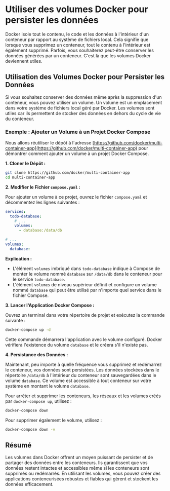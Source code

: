 # Utiliser des volumes Docker pour persister les données

Docker isole tout le contenu, le code et les données à l'intérieur d'un
conteneur par rapport au système de fichiers local. Cela signifie que lorsque
vous supprimez un conteneur, tout le contenu à l'intérieur est également
supprimé. Parfois, vous souhaiterez peut-être conserver les données générées par
un conteneur. C'est là que les volumes Docker deviennent utiles.

## Utilisation des Volumes Docker pour Persister les Données

Si vous souhaitez conserver des données même après la suppression d'un
conteneur, vous pouvez utiliser un volume. Un volume est un emplacement dans
votre système de fichiers local géré par Docker. Les volumes sont utiles car ils
permettent de stocker des données en dehors du cycle de vie du conteneur.

### Exemple : Ajouter un Volume à un Projet Docker Compose

Nous allons réutiliser le dépôt à l'adresse
[https://github.com/docker/multi-container-app](https://github.com/docker/multi-container-app)
pour démontrer comment ajouter un volume à un projet Docker Compose.

**1. Cloner le Dépôt :**

```bash
git clone https://github.com/docker/multi-container-app
cd multi-container-app
```

**2. Modifier le Fichier `compose.yaml` :**

Pour ajouter un volume à ce projet, ouvrez le fichier `compose.yaml` et
décommentez les lignes suivantes :

```yaml
services:
  todo-database:
    # ...
    volumes:
      - database:/data/db

# ...
volumes:
  database:
```

**Explication :**

- L'élément `volumes` imbriqué dans `todo-database` indique à Compose de monter
  le volume nommé `database` sur `/data/db` dans le conteneur pour le service
  `todo-database`.
- L'élément `volumes` de niveau supérieur définit et configure un volume nommé
  `database` qui peut être utilisé par n'importe quel service dans le fichier
  Compose.

**3. Lancer l'Application Docker Compose :**

Ouvrez un terminal dans votre répertoire de projet et exécutez la commande
suivante :

```bash
docker-compose up -d
```

Cette commande démarrera l'application avec le volume configuré. Docker
vérifiera l'existence du volume `database` et le créera s'il n'existe pas.

**4. Persistance des Données :**

Maintenant, peu importe à quelle fréquence vous supprimez et redémarrez le
conteneur, vos données sont persistées. Les données stockées dans le répertoire
`/data/db` à l'intérieur du conteneur sont sauvegardées dans le volume
`database`. Ce volume est accessible à tout conteneur sur votre système en
montant le volume `database`.

Pour arrêter et supprimer les conteneurs, les réseaux et les volumes créés par
`docker-compose up`, utilisez :

```bash
docker-compose down
```

Pour supprimer également le volume, utilisez :

```bash
docker-compose down -v
```

## Résumé

Les volumes dans Docker offrent un moyen puissant de persister et de partager
des données entre les conteneurs. Ils garantissent que vos données restent
intactes et accessibles même si les conteneurs sont supprimés ou redémarrés. En
utilisant les volumes, vous pouvez créer des applications conteneurisées
robustes et fiables qui gèrent et stockent les données efficacement.
